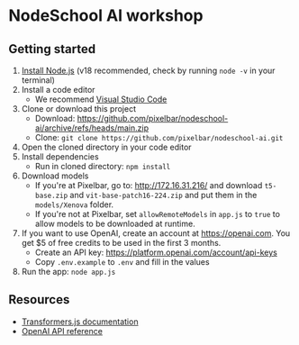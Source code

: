 # NodeSchool AI workshop

## Getting started

1. [Install Node.js](https://nodejs.org/en/download) (v18 recommended, check by running `node -v` in your terminal)
2. Install a code editor
   - We recommend [Visual Studio Code](https://code.visualstudio.com)
3. Clone or download this project
   - Download: https://github.com/pixelbar/nodeschool-ai/archive/refs/heads/main.zip
   - Clone: `git clone https://github.com/pixelbar/nodeschool-ai.git`
4. Open the cloned directory in your code editor
5. Install dependencies
   - Run in cloned directory: `npm install`
6. Download models
   - If you're at Pixelbar, go to: http://172.16.31.216/ and download `t5-base.zip` and `vit-base-patch16-224.zip` and put them in the `models/Xenova` folder.
   - If you're not at Pixelbar, set `allowRemoteModels` in `app.js` to `true` to allow models to be downloaded at runtime.
7. If you want to use OpenAI, create an account at https://openai.com. You get $5 of free credits to be used in the first 3 months.
   - Create an API key: https://platform.openai.com/account/api-keys
   - Copy `.env.example` to `.env` and fill in the values
8. Run the app: `node app.js`

## Resources

- [Transformers.js documentation](https://huggingface.co/docs/transformers.js/index)
- [OpenAI API reference](https://platform.openai.com/docs/api-reference?lang=node.js)
